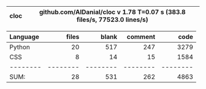cloc|github.com/AlDanial/cloc v 1.78  T=0.07 s (383.8 files/s, 77523.0 lines/s)
--- | ---

Language|files|blank|comment|code
:-------|-------:|-------:|-------:|-------:
Python|20|517|247|3279
CSS|8|14|15|1584
--------|--------|--------|--------|--------
SUM:|28|531|262|4863
